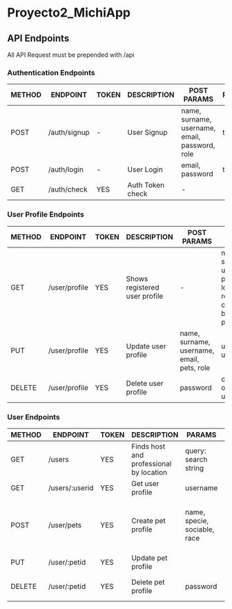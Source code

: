 # Proyecto2_MichiApp

## API Endpoints

All API Request must be prepended with /api            


### Authentication Endpoints

METHOD | ENDPOINT         | TOKEN | DESCRIPTION              | POST PARAMS                                     | RETURNS
-------|------------------|-------|--------------------------|-------------------------------------------------|-----------------------------
POST   | /auth/signup     | -     | User Signup              | name, surname, username, email, password, role  | token
POST   | /auth/login      | -     | User Login               | email, password                                 | token
GET    | /auth/check      | YES   | Auth Token check         | -                                               |


### User Profile Endpoints

METHOD | ENDPOINT        | TOKEN | DESCRIPTION                   | POST PARAMS                                                      | RETURNS
-------|-----------------|-------|-------------------------------|------------------------------------------------------------------|--------------------------------
GET    | /user/profile   | YES   | Shows registered user profile |  -                                                               | name, surname, username, pets, location, role, comment, booking, pictures
PUT    | /user/profile   | YES   | Update user profile           | name, surname, username, email, pets, role                       | updated user data
DELETE | /user/profile   | YES   | Delete user profile          | password                                                         | confirmation of deleted user


### User Endpoints

METHOD | ENDPOINT         | TOKEN | DESCRIPTION                     | PARAMS                                          | RETURNS
-------|------------------|-------|---------------------------------|-------------------------------------------------|----------------------------
GET    | /users           | YES   | Finds host and professional by location          | query: search string           | list of matching hosts
GET    | /users/:userid   | YES   | Get user profile                | username                                        | user profile
POST    | /user/pets      | YES   | Create pet profile              | name, specie, sociable, race                    | object with new pet id, name, specie, sociable, race
PUT    | /user/:petid   | YES   | Update pet profile           |                                           | updated pet data
DELETE | /user/:petid   | YES   | Delete pet profile          | password                                                         | confirmation of deleted user


